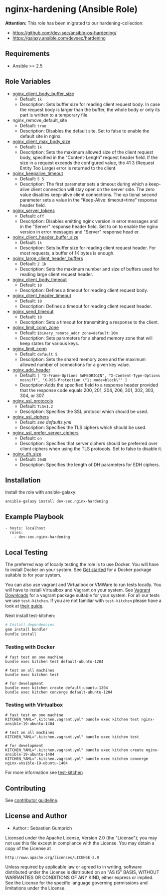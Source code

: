 # nginx-hardening (Ansible Role)


**Attention:** This role has been migrated to our hardening-collection:
* https://github.com/dev-sec/ansible-os-hardening/
* https://galaxy.ansible.com/devsec/hardening


## Requirements

* Ansible >= 2.5

## Role Variables

* [nginx_client_body_buffer_size][]
  * Default: `1k`
  * Description: Sets buffer size for reading client request body. In case the request body is larger than the buffer, the whole body or only its part is written to a temporary file.
* nginx_remove_default_site
  * Default: `true`
  * Description: Disables the default site. Set to false to enable the default site in nginx.
* [nginx_client_max_body_size][]
  * Default: `1k`
  * Description: Sets the maximum allowed size of the client request body, specified in the “Content-Length” request header field. If the size in a request exceeds the configured value, the 41
3 (Request Entity Too Large) error is returned to the client.
* [nginx_keepalive_timeout][]
  * Default: `5 5`
  * Description: The first parameter sets a timeout during which a keep-alive client connection will stay open on the server side. The zero value disables keep-alive client connections. The op
tional second parameter sets a value in the “Keep-Alive: timeout=time” response header field.
* [nginx_server_tokens][]
  * Default: `off`
  * Description: Disables emitting nginx version in error messages and in the "Server" response header field. Set to on to enable the nginx version in error messages and "Server" response head
er.
* [nginx_client_header_buffer_size][]
  * Default: `1k`
  * Description:  Sets buffer size for reading client request header. For most requests, a buffer of 1K bytes is enough.
* [nginx_large_client_header_buffers][]
  * Default: `2 1k`
  * Description: Sets the maximum number and size of buffers used for reading large client request header.
* [nginx_client_body_timeout][]
  * Default: `10`
  * Description: Defines a timeout for reading client request body.
* [nginx_client_header_timeout][]
  * Default: `10`
  * Description: Defines a timeout for reading client request header.
* [nginx_send_timeout][]
  * Default: `10`
  * Description: Sets a timeout for transmitting a response to the client.
* [nginx_limit_conn_zone][]
  * Default: `$binary_remote_addr zone=default:10m`
  * Description: Sets parameters for a shared memory zone that will keep states for various keys.
* [nginx_limit_conn][]
  * Default: `default 5`
  * Description: Sets the shared memory zone and the maximum allowed number of connections for a given key value.
* [nginx_add_header][]
  * Default: `[ "X-Frame-Options SAMEORIGIN", "X-Content-Type-Options nosniff", "X-XSS-Protection \"1; mode=block\"" ]`
  * Description:Adds the specified field to a response header provided that the response code equals 200, 201, 204, 206, 301, 302, 303, 304, or 307.
* [nginx_ssl_protocols][]
  * Default: `TLSv1.2`
  * Description: Specifies the SSL protocol which should be used.
* [nginx_ssl_ciphers][]
  * Default: *see defaults.yml*
  * Description: Specifies the TLS ciphers which should be used.
* [nginx_ssl_prefer_server_ciphers][]
  * Default: `on`
  * Description: Specifies that server ciphers should be preferred over client ciphers when using the TLS protocols. Set to false to disable it.
* [nginx_dh_size][]
  * Default: `2048`
  * Description: Specifies the length of DH parameters for EDH ciphers.

## Installation

Install the role with ansible-galaxy:

```
ansible-galaxy install dev-sec.nginx-hardening
```

## Example Playbook

    - hosts: localhost
      roles:
        - dev-sec.nginx-hardening

## Local Testing

The preferred way of locally testing the role is to use Docker. You will have to install Docker on your system. See [Get started](https://docs.docker.com/) for a Docker package suitable to for your system.

You can also use vagrant and Virtualbox or VMWare to run tests locally. You will have to install Virtualbox and Vagrant on your system. See [Vagrant Downloads](http://downloads.vagrantup.com/) for a vagrant package suitable for your system. For all our tests we use `test-kitchen`. If you are not familiar with `test-kitchen` please have a look at [their guide](http://kitchen.ci/docs/getting-started).

Next install test-kitchen:

```bash
# Install dependencies
gem install bundler
bundle install
```

### Testing with Docker

```
# fast test on one machine
bundle exec kitchen test default-ubuntu-1204

# test on all machines
bundle exec kitchen test

# for development
bundle exec kitchen create default-ubuntu-1204
bundle exec kitchen converge default-ubuntu-1204
```

### Testing with Virtualbox

```
# fast test on one machine
KITCHEN_YAML=".kitchen.vagrant.yml" bundle exec kitchen test nginx-ansible-19-ubuntu-1404

# test on all machines
KITCHEN_YAML=".kitchen.vagrant.yml" bundle exec kitchen test

# for development
KITCHEN_YAML=".kitchen.vagrant.yml" bundle exec kitchen create nginx-ansible-19-ubuntu-1404
KITCHEN_YAML=".kitchen.vagrant.yml" bundle exec kitchen converge nginx-ansible-19-ubuntu-1404
```

For more information see [test-kitchen](http://kitchen.ci/docs/getting-started)

## Contributing

See [contributor guideline](CONTRIBUTING.md).

## License and Author

* Author:: Sebastian Gumprich

Licensed under the Apache License, Version 2.0 (the "License");
you may not use this file except in compliance with the License.
You may obtain a copy of the License at

    http://www.apache.org/licenses/LICENSE-2.0

Unless required by applicable law or agreed to in writing, software
distributed under the License is distributed on an "AS IS" BASIS,
WITHOUT WARRANTIES OR CONDITIONS OF ANY KIND, either express or implied.
See the License for the specific language governing permissions and
limitations under the License.

[1]: http://travis-ci.org/dev-sec/ansible-nginx-hardening
[2]: https://gitter.im/dev-sec/general
[3]: https://galaxy.ansible.com/dev-sec/nginx-hardening/

[nginx_client_body_buffer_size]: http://nginx.org/en/docs/http/ngx_http_core_module.html#client_body_buffer_size
[nginx_client_max_body_size]: http://nginx.org/en/docs/http/ngx_http_core_module.html#client_max_body_size
[nginx_keepalive_timeout]: http://nginx.org/en/docs/http/ngx_http_core_module.html#keepalive_timeout
[nginx_server_tokens]: http://nginx.org/en/docs/http/ngx_http_core_module.html#server_tokens
[nginx_more_clear_headers]: http://nginx.org/en/docs/http/ngx_http_headers_module.html#add_header
[nginx_client_header_buffer_size]: http://nginx.org/en/docs/http/ngx_http_core_module.html#client_header_buffer_size
[nginx_large_client_header_buffers]: http://nginx.org/en/docs/http/ngx_http_core_module.html#large_client_header_buffers
[nginx_client_body_timeout]: http://nginx.org/en/docs/http/ngx_http_core_module.html#client_body_timeout
[nginx_client_header_timeout]: http://nginx.org/en/docs/http/ngx_http_core_module.html#client_header_timeout
[nginx_send_timeout]: http://nginx.org/en/docs/http/ngx_http_core_module.html#send_timeout
[nginx_limit_conn_zone]: http://nginx.org/en/docs/http/ngx_http_limit_conn_module.html#limit_conn_zone
[nginx_limit_conn]: http://nginx.org/en/docs/http/ngx_http_limit_conn_module.html#limit_conn
[nginx_add_header]: http://nginx.org/en/docs/http/ngx_http_headers_module.html#add_header
[nginx_ssl_protocols]: http://nginx.org/en/docs/http/ngx_http_ssl_module.html#ssl_protocols
[nginx_ssl_ciphers]: http://nginx.org/en/docs/http/ngx_http_ssl_module.html#ssl_ciphers
[nginx_ssl_prefer_server_ciphers]: http://nginx.org/en/docs/http/ngx_http_ssl_module.html#ssl_prefer_server_ciphers
[nginx_dh_size]: http://nginx.org/en/docs/http/ngx_http_ssl_module.html#ssl_dhparam

